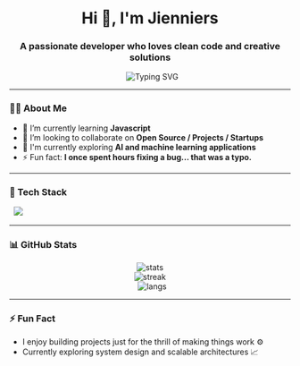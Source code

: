 <h1 align="center">Hi 👋, I'm Jienniers</h1>
<h3 align="center">A passionate developer who loves clean code and creative solutions</h3>

<p align="center">
  <img src="https://readme-typing-svg.demolab.com?font=Fira+Code&size=22&pause=1000&color=00F7FF&center=true&vCenter=true&width=440&lines=Welcome+to+my+GitHub!;I+love+clean+code;Full-stack+developer+in+progress...;Always+learning+something+new!" alt="Typing SVG" />
</p>

---

### 👨‍💻 About Me

- 🌱 I’m currently learning **Javascript**
- 👯 I’m looking to collaborate on **Open Source / Projects / Startups**
- 🧠 I'm currently exploring **AI and machine learning applications**
- ⚡ Fun fact: **I once spent hours fixing a bug... that was a typo.**

---

### 🧠 Tech Stack

<p align="left">
  <img src="https://skillicons.dev/icons?i=cs,dotnet,python,java,js,nodejs,flask,mongodb,html,css,git,github,vscode,intellij" />
</p>

---

### 📊 GitHub Stats

<p align="center">
  <img src="https://github-readme-stats.vercel.app/api?username=Jienniers&show_icons=true&theme=tokyonight" alt="stats" />
  <br />
  <img src="https://github-readme-streak-stats.herokuapp.com/?user=Jienniers&theme=tokyonight" alt="streak" />
  <br />
  <img src="https://github-readme-stats.vercel.app/api/top-langs?username=Jienniers&layout=compact&theme=tokyonight" alt="langs" />
</p>

---

### ⚡ Fun Fact

- I enjoy building projects just for the thrill of making things work ⚙️  
- Currently exploring system design and scalable architectures 📈
